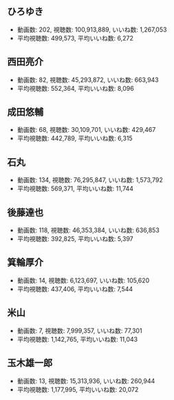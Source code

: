 ## ひろゆき

-   動画数: 202, 視聴数: 100,913,889, いいね数: 1,267,053
-   平均視聴数: 499,573, 平均いいね数: 6,272

## 西田亮介

-   動画数: 82, 視聴数: 45,293,872, いいね数: 663,943
-   平均視聴数: 552,364, 平均いいね数: 8,096

## 成田悠輔

-   動画数: 68, 視聴数: 30,109,701, いいね数: 429,467
-   平均視聴数: 442,789, 平均いいね数: 6,315

## 石丸

-   動画数: 134, 視聴数: 76,295,847, いいね数: 1,573,792
-   平均視聴数: 569,371, 平均いいね数: 11,744

## 後藤達也

-   動画数: 118, 視聴数: 46,353,384, いいね数: 636,853
-   平均視聴数: 392,825, 平均いいね数: 5,397

## 箕輪厚介

-   動画数: 14, 視聴数: 6,123,697, いいね数: 105,620
-   平均視聴数: 437,406, 平均いいね数: 7,544

## 米山

-   動画数: 7, 視聴数: 7,999,357, いいね数: 77,301
-   平均視聴数: 1,142,765, 平均いいね数: 11,043

## 玉木雄一郎

-   動画数: 13, 視聴数: 15,313,936, いいね数: 260,944
-   平均視聴数: 1,177,995, 平均いいね数: 20,072
